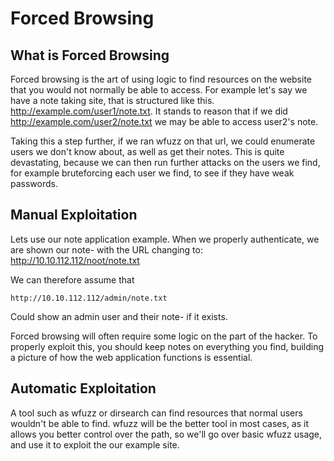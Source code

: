# Forced Browsing 

## What is Forced Browsing
Forced browsing is the art of using logic to find resources on the website that you would not normally be able to access. For example let's say we have a note taking site, that is structured like this. http://example.com/user1/note.txt. It stands to reason that if we did http://example.com/user2/note.txt we may be able to access user2's note.

Taking this a step further, if we ran wfuzz on that url, we could enumerate users we don't know about, as well as get their notes. This is quite devastating, because we can then run further attacks on the users we find, for example bruteforcing each user we find, to see if they have weak passwords.

## Manual Exploitation 
Lets use our note application example. When we properly authenticate, we are shown our note- with the URL changing to:
	http://10.10.112.112/noot/note.txt

We can therefore assume that 

	http://10.10.112.112/admin/note.txt

Could show an admin user and their note- if it exists. 

Forced browsing will often require some logic on the part of the hacker. To properly exploit this, you should keep notes on everything you find, building a picture of how the web application functions is essential.

## Automatic Exploitation

A tool such as wfuzz or dirsearch can find resources that normal users wouldn't be able to find. wfuzz will be the better tool in most cases, as it allows you better control over the path, so we'll go over basic wfuzz usage, and use it to exploit the our example site.
